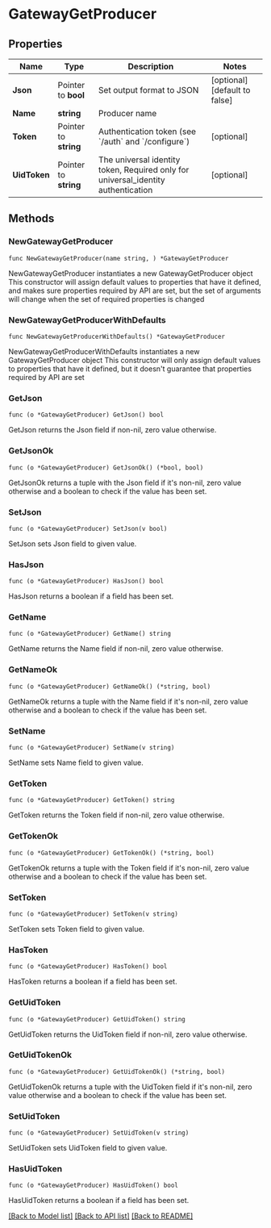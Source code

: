# GatewayGetProducer

## Properties

Name | Type | Description | Notes
------------ | ------------- | ------------- | -------------
**Json** | Pointer to **bool** | Set output format to JSON | [optional] [default to false]
**Name** | **string** | Producer name | 
**Token** | Pointer to **string** | Authentication token (see &#x60;/auth&#x60; and &#x60;/configure&#x60;) | [optional] 
**UidToken** | Pointer to **string** | The universal identity token, Required only for universal_identity authentication | [optional] 

## Methods

### NewGatewayGetProducer

`func NewGatewayGetProducer(name string, ) *GatewayGetProducer`

NewGatewayGetProducer instantiates a new GatewayGetProducer object
This constructor will assign default values to properties that have it defined,
and makes sure properties required by API are set, but the set of arguments
will change when the set of required properties is changed

### NewGatewayGetProducerWithDefaults

`func NewGatewayGetProducerWithDefaults() *GatewayGetProducer`

NewGatewayGetProducerWithDefaults instantiates a new GatewayGetProducer object
This constructor will only assign default values to properties that have it defined,
but it doesn't guarantee that properties required by API are set

### GetJson

`func (o *GatewayGetProducer) GetJson() bool`

GetJson returns the Json field if non-nil, zero value otherwise.

### GetJsonOk

`func (o *GatewayGetProducer) GetJsonOk() (*bool, bool)`

GetJsonOk returns a tuple with the Json field if it's non-nil, zero value otherwise
and a boolean to check if the value has been set.

### SetJson

`func (o *GatewayGetProducer) SetJson(v bool)`

SetJson sets Json field to given value.

### HasJson

`func (o *GatewayGetProducer) HasJson() bool`

HasJson returns a boolean if a field has been set.

### GetName

`func (o *GatewayGetProducer) GetName() string`

GetName returns the Name field if non-nil, zero value otherwise.

### GetNameOk

`func (o *GatewayGetProducer) GetNameOk() (*string, bool)`

GetNameOk returns a tuple with the Name field if it's non-nil, zero value otherwise
and a boolean to check if the value has been set.

### SetName

`func (o *GatewayGetProducer) SetName(v string)`

SetName sets Name field to given value.


### GetToken

`func (o *GatewayGetProducer) GetToken() string`

GetToken returns the Token field if non-nil, zero value otherwise.

### GetTokenOk

`func (o *GatewayGetProducer) GetTokenOk() (*string, bool)`

GetTokenOk returns a tuple with the Token field if it's non-nil, zero value otherwise
and a boolean to check if the value has been set.

### SetToken

`func (o *GatewayGetProducer) SetToken(v string)`

SetToken sets Token field to given value.

### HasToken

`func (o *GatewayGetProducer) HasToken() bool`

HasToken returns a boolean if a field has been set.

### GetUidToken

`func (o *GatewayGetProducer) GetUidToken() string`

GetUidToken returns the UidToken field if non-nil, zero value otherwise.

### GetUidTokenOk

`func (o *GatewayGetProducer) GetUidTokenOk() (*string, bool)`

GetUidTokenOk returns a tuple with the UidToken field if it's non-nil, zero value otherwise
and a boolean to check if the value has been set.

### SetUidToken

`func (o *GatewayGetProducer) SetUidToken(v string)`

SetUidToken sets UidToken field to given value.

### HasUidToken

`func (o *GatewayGetProducer) HasUidToken() bool`

HasUidToken returns a boolean if a field has been set.


[[Back to Model list]](../README.md#documentation-for-models) [[Back to API list]](../README.md#documentation-for-api-endpoints) [[Back to README]](../README.md)


